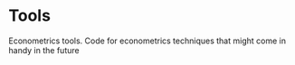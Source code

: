# Tools
Econometrics tools. Code for econometrics techniques that might come in handy in the future
